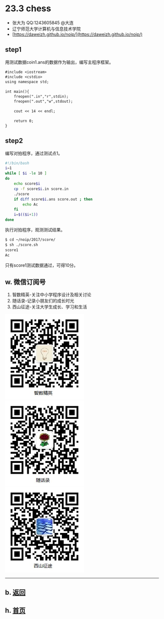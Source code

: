 # 23.3 chess

- 张大为 QQ:1243605845 @大连
- 辽宁师范大学计算机与信息技术学院
- [https://daweizh.github.io/noip/](https://daweizh.github.io/noip/) 

## step1

用测试数据coin1.ans的数据作为输出，编写主程序框架。

~~~
#include <iostream>
#include <cstdio>
using namespace std;

int main(){
    freopen(".in","r",stdin);
    freopen(".out","w",stdout);

    cout << 14 << endl;

    return 0;
}
~~~

## step2

编写对拍程序，通过测试点1。

~~~sh
#!/bin/bash
i=1
while [ $i -le 10 ]
do
    echo score$i
    cp -f score$i.in score.in
    ./score
    if diff score$i.ans score.out ; then
        echo Ac
    fi
    i=$(($i+1))
done
~~~

执行对拍程序，观测测试结果。

~~~sh
$ cd ~/noip/2017/score/
$ sh ./score.sh 
score1
Ac
~~~

只有score1测试数据通过，可得10分。


## w. 微信订阅号

1. 智数精英-关注中小学程序设计及相关讨论
2. 随话录-记录小朋友们的成长时光
2. 西山征途-关注大学生成长、学习和生活

![欢迎关注“智数精英”订阅号](../../../../assets/me/img/idea8.jpg)
![欢迎关注“随话录”订阅号](../../../../assets/me/img/shl8.jpg)
![欢迎关注“西山征途”订阅号](../../../../assets/me/img/xszt8.jpg)

----------

## b. [返回](../../)
    
## h. [首页](../../../../)
